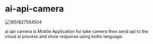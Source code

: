 # ai-api-camera

![1651827554504](https://user-images.githubusercontent.com/48666197/167100865-8daaee8c-9da1-47d2-b974-174be2d4ce5f.jpg)

ai api camera is Moblie Application for take camera then send api to the cloud ai process and show response using kotlin language.
